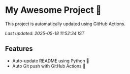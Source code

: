# My Awesome Project 🚀

This project is automatically updated using GitHub Actions.

_Last updated: 2025-05-18 11:52:34 IST_

## Features
- Auto-update README using Python 🐍
- Auto Git push with GitHub Actions 🤖
